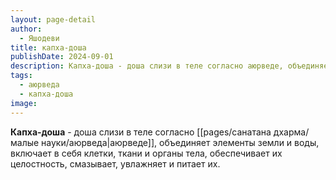 ```yaml
---
layout: page-detail
author:
  - Яшодеви
title: капха-доша
publishDate: 2024-09-01
description: Капха-доша - доша слизи в теле согласно аюрведе, объединяет элементы земли и воды, включает в себя клетки, ткани и органы тела, обеспечивает их целостность, смазывает, увлажняет и питает их.
tags:
  - аюрведа
  - капха-доша
image:
---
```

**Капха-доша** - доша слизи в теле согласно [[pages/санатана дхарма/малые науки/аюрведа|аюрведе]], объединяет элементы земли и воды, включает в себя клетки, ткани и органы тела, обеспечивает их целостность, смазывает, увлажняет и питает их.

